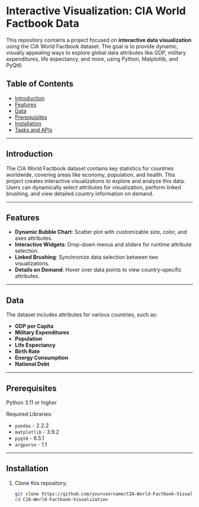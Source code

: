 # Interactive Visualization: CIA World Factbook Data

This repository contains a project focused on **interactive data visualization** using the CIA World Factbook dataset. The goal is to provide dynamic, visually appealing ways to explore global data attributes like GDP, military expenditures, life expectancy, and more, using Python, Matplotlib, and PyQt6.

## Table of Contents

- [Introduction](#introduction)
- [Features](#features)
- [Data](#data)
- [Prerequisites](#prerequisites)
- [Installation](#installation)
- [Tasks and APIs](#tasks-and-apis)

---

## Introduction

The CIA World Factbook dataset contains key statistics for countries worldwide, covering areas like economy, population, and health. This project creates interactive visualizations to explore and analyze this data. Users can dynamically select attributes for visualization, perform linked brushing, and view detailed country information on demand.

---

## Features

- **Dynamic Bubble Chart**: Scatter plot with customizable size, color, and axes attributes.
- **Interactive Widgets**: Drop-down menus and sliders for runtime attribute selection.
- **Linked Brushing**: Synchronize data selection between two visualizations.
- **Details on Demand**: Hover over data points to view country-specific attributes.

---

## Data

The dataset includes attributes for various countries, such as:

- **GDP per Capita**
- **Military Expenditures**
- **Population**
- **Life Expectancy**
- **Birth Rate**
- **Energy Consumption**
- **National Debt**

---

## Prerequisites

Python 3.11 or higher

Required Libraries:
- `pandas` - 2.2.2
- `matplotlib` - 3.9.2
- `pyqt6` - 6.5.1
- `argparse` - 1.1

---

## Installation

1. Clone this repository:
   ```bash
   git clone https://github.com/yourusername/CIA-World-Factbook-Visualization.git
   cd CIA-World-Factbook-Visualization
